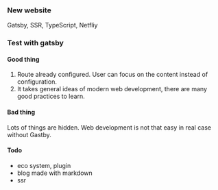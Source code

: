 ### New website

Gatsby, SSR, TypeScript, Netfliy

### Test with gatsby

#### Good thing

1. Route already configured. User can focus on the content instead of configuration.
2. It takes general ideas of modern web development, there are many good practices to learn.

#### Bad thing

Lots of things are hidden. Web development is not that easy in real case without Gastby.

#### Todo

- eco system, plugin
- blog made with markdown
- ssr
